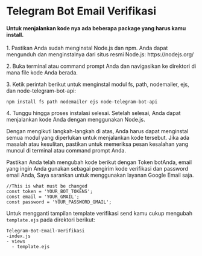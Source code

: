 # Telegram Bot Email Verifikasi
<h4>Untuk menjalankan kode nya ada beberapa package yang harus kamu install.</h4>

<p>1. Pastikan Anda sudah menginstal Node.js dan npm. Anda dapat mengunduh dan menginstalnya dari situs resmi Node.js: https://nodejs.org/</p>

<p>2. Buka terminal atau command prompt Anda dan navigasikan ke direktori di mana file kode Anda berada.</p>

<p>3. Ketik perintah berikut untuk menginstal modul fs, path, nodemailer, ejs, dan node-telegram-bot-api:</p>

```
npm install fs path nodemailer ejs node-telegram-bot-api
```
</p>4. Tunggu hingga proses instalasi selesai. Setelah selesai, Anda dapat menjalankan kode Anda dengan menggunakan Node.js.</p>

<p>Dengan mengikuti langkah-langkah di atas, Anda harus dapat menginstal semua modul yang diperlukan untuk menjalankan kode tersebut. Jika ada masalah atau kesulitan, pastikan untuk memeriksa pesan kesalahan yang muncul di terminal atau command prompt Anda.</p>

<p>Pastikan Anda telah mengubah kode berikut dengan Token botAnda, email yang ingin Anda gunakan sebagai pengirim kode verifikasi dan password email Anda, Saya sarankan untuk menggunakan layanan Google Email saja.</p>

```
//This is what must be changed
const token = 'YOUR_BOT_TOKENS';
const email = 'YOUR_GMAIL';
const password = 'YOUR_PASSWORD_GMAIL';
```
<p>Untuk mengganti tampilan template verifikasi send kamu cukup mengubah  <code>template.ejs</code> pada direktori berikut:</p>

```
Telegram-Bot-Email-Verifikasi
-index.js
- views
  - template.ejs
```
